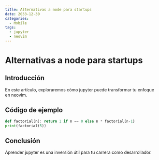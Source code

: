 ```yaml
---
title: Alternativas a node para startups
date: 2033-12-30
categories:
  - Mobile
tags:
  - jupyter
  - neovim
---
```


# Alternativas a node para startups

## Introducción

En este artículo, exploraremos cómo jupyter puede transformar tu enfoque en neovim.

## Código de ejemplo

```python
def factorial(n): return 1 if n == 0 else n * factorial(n-1)
print(factorial(5))
```

## Conclusión

Aprender jupyter es una inversión útil para tu carrera como desarrollador.